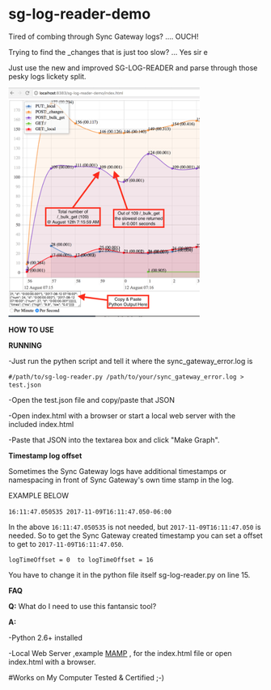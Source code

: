# sg-log-reader-demo

Tired of combing through Sync Gateway logs? .... OUCH!

Trying to find the _changes that is just too slow?  ... Yes sir e

Just use the new and improved SG-LOG-READER and parse through those pesky logs lickety split.



<img src="img/sg-log-graph-sample.png" width="75%">


**HOW TO USE**

**RUNNING**

-Just run the pythen script and tell it where the sync_gateway_error.log is
```
#/path/to/sg-log-reader.py /path/to/your/sync_gateway_error.log > test.json
```
-Open the test.json file and copy/paste that JSON

-Open index.html with a browser or start a local web server with the included index.html 

-Paste that JSON into the textarea box and click "Make Graph".

**Timestamp log offset**

Sometimes the Sync Gateway logs have additional timestamps or namespacing in front of Sync Gateway's own time stamp in the log. 

EXAMPLE BELOW

`16:11:47.050535 2017-11-09T16:11:47.050-06:00` 

In the above `16:11:47.050535` is not needed, but `2017-11-09T16:11:47.050` is needed.
So to get the Sync Gateway created timestamp you can set a offset to get to `2017-11-09T16:11:47.050`.
```
logTimeOffset = 0  to logTimeOffset = 16
```
You have to change it in the python file itself sg-log-reader.py on line 15.


**FAQ**

**Q:** What do I need to use this fantansic tool?


**A:**

-Python 2.6+ installed 

-Local Web Server ,example [MAMP](https://www.mamp.info/en/) , for the index.html file or open index.html with a browser.



#Works on My Computer Tested & Certified ;-)
